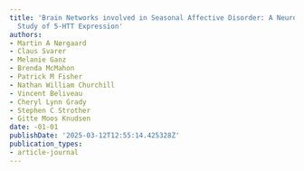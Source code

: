 ```yaml
---
title: 'Brain Networks involved in Seasonal Affective Disorder: A Neuroimaging PET
  Study of 5-HTT Expression'
authors:
- Martin A Nørgaard
- Claus Svarer
- Melanie Ganz
- Brenda McMahon
- Patrick M Fisher
- Nathan William Churchill
- Vincent Beliveau
- Cheryl Lynn Grady
- Stephen C Strother
- Gitte Moos Knudsen
date: -01-01
publishDate: '2025-03-12T12:55:14.425328Z'
publication_types:
- article-journal
---
```

